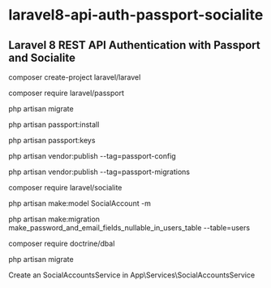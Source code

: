 # laravel8-api-auth-passport-socialite

Laravel 8 REST API Authentication with Passport and Socialite  
-------------------------------------------------------------

composer create-project laravel/laravel

composer require laravel/passport

php artisan migrate 

php artisan passport:install

php artisan passport:keys

php artisan vendor:publish --tag=passport-config

php artisan vendor:publish --tag=passport-migrations


composer require laravel/socialite 

php artisan make:model SocialAccount -m

php artisan make:migration make_password_and_email_fields_nullable_in_users_table --table=users

composer require doctrine/dbal

php artisan migrate

Create an SocialAccountsService in App\Services\SocialAccountsService
